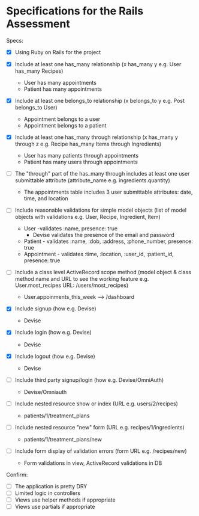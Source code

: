 # Specifications for the Rails Assessment

Specs:
- [x] Using Ruby on Rails for the project

- [X] Include at least one has_many relationship (x has_many y e.g. User has_many Recipes)
  * User has many appointments
  * Patient has many appointments

- [X] Include at least one belongs_to relationship (x belongs_to y e.g. Post belongs_to User)
  * Appointment belongs to a user
  * Appointment belongs to a patient

- [X] Include at least one has_many through relationship (x has_many y through z e.g. Recipe has_many Items through Ingredients)
  * User has many patients through appointments
  * Patient has many users through appointments

- [ ] The "through" part of the has_many through includes at least one user submittable attribute (attribute_name e.g. ingredients.quantity)
  * The appointments table includes 3 user submittable attributes: date, time, and location

- [ ] Include reasonable validations for simple model objects (list of model objects with validations e.g. User, Recipe, Ingredient, Item)
  * User -validates :name, presence: true
      - Devise validates the presence of the email and password
  * Patient - validates :name, :dob, :address, :phone_number, presence: true
  * Appointment - validates :time, :location, :user_id, :patient_id, presence: true

- [ ] Include a class level ActiveRecord scope method (model object & class method name and URL to see the working feature e.g. User.most_recipes URL: /users/most_recipes)
  * User.appoinments_this_week --> /dashboard

- [X] Include signup (how e.g. Devise)
  * Devise

- [X] Include login (how e.g. Devise)

  * Devise
- [X] Include logout (how e.g. Devise)

  * Devise
- [ ] Include third party signup/login (how e.g. Devise/OmniAuth)
  * Devise/Omniauth

- [ ] Include nested resource show or index (URL e.g. users/2/recipes)
  * patients/1/treatment_plans

- [ ] Include nested resource "new" form (URL e.g. recipes/1/ingredients)
  * patients/1/treatment_plans/new

- [ ] Include form display of validation errors (form URL e.g. /recipes/new)
  * Form validations in view, ActiveRecord validations in DB

Confirm:
- [ ] The application is pretty DRY
- [ ] Limited logic in controllers
- [ ] Views use helper methods if appropriate
- [ ] Views use partials if appropriate
